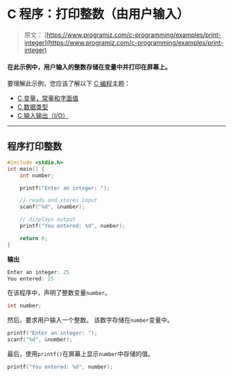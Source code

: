 # C 程序：打印整数（由用户输入）

> 原文： [https://www.programiz.com/c-programming/examples/print-integer](https://www.programiz.com/c-programming/examples/print-integer)

#### 在此示例中，用户输入的整数存储在变量中并打印在屏幕上。

要理解此示例，您应该了解以下 [C 编程](/c-programming "C tutorial")主题：

*   [C 变量，常量和字面值](/c-programming/c-variables-constants)
*   [C 数据类型](/c-programming/c-data-types)
*   [C 输入输出（I/O）](/c-programming/c-input-output)

* * *

## 程序打印整数

```c
#include <stdio.h>
int main() {   
    int number;

    printf("Enter an integer: ");  

    // reads and stores input
    scanf("%d", &number);

    // displays output
    printf("You entered: %d", number);

    return 0;
} 
```

**输出**

```c
Enter an integer: 25
You entered: 25 
```

在该程序中，声明了整数变量`number`。

```c
int number; 
```

然后，要求用户输入一个整数。 该数字存储在`number`变量中。

```c
printf("Enter an integer: ");
scanf("%d", &number); 
```

最后，使用`printf()`在屏幕上显示`number`中存储的值。

```c
printf("You entered: %d", number); 
```